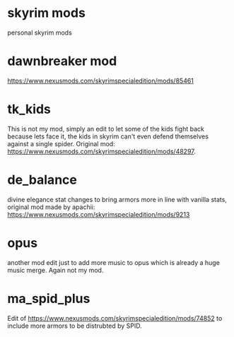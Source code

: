 # skyrim mods
personal skyrim mods

# dawnbreaker mod
https://www.nexusmods.com/skyrimspecialedition/mods/85461

# tk_kids
This is not my mod, simply an edit to let some of the kids fight back because lets face it, the kids in skyrim can't even defend themselves against a single spider. Original mod: https://www.nexusmods.com/skyrimspecialedition/mods/48297.

# de_balance
divine elegance stat changes to bring armors more in line with vanilla stats, original mod made by apachii: https://www.nexusmods.com/skyrimspecialedition/mods/9213

# opus
another mod edit just to add more music to opus which is already a huge music merge. Again not my mod.

# ma_spid_plus
Edit of https://www.nexusmods.com/skyrimspecialedition/mods/74852 to include more armors to be distrubted by SPID.
